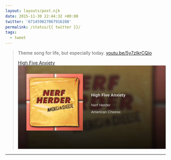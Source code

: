 ```yaml
---
layout: layouts/post.njk
date: 2015-11-30 22:44:32 +00:00
twitter: '671459827067916288'
permalink: /status/{{ twitter }}/
tags: 
  - tweet
---
```


> Theme song for life, but especially today. [youtu.be/5y7zIkrCQio](https://youtu.be/5y7zIkrCQio)
> 
> [<span>High Five Anxiety</span> ![Nerf Herder](/img/_youtube/671459827067916288.jpg)](https://youtu.be/5y7zIkrCQio)

---
